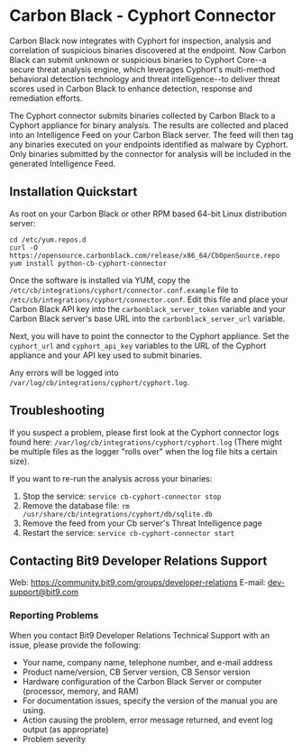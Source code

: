 # Carbon Black - Cyphort Connector

Carbon Black now integrates with Cyphort for inspection, analysis and correlation of
suspicious binaries discovered at the endpoint. Now Carbon Black can submit unknown or
suspicious binaries to Cyphort Core--a secure threat analysis engine, which leverages
Cyphort's multi-method behavioral detection technology and threat intelligence--to
deliver threat scores used in Carbon Black to enhance detection, response and remediation
efforts.

The Cyphort connector submits binaries collected by Carbon Black to a Cyphort
appliance for binary analysis. The results are collected and placed into an Intelligence
Feed on your Carbon Black server. The feed will then tag any binaries executed on your
endpoints identified as malware by Cyphort. Only binaries submitted by the connector
for analysis will be included in the generated Intelligence Feed.

## Installation Quickstart

As root on your Carbon Black or other RPM based 64-bit Linux distribution server:
```
cd /etc/yum.repos.d
curl -O https://opensource.carbonblack.com/release/x86_64/CbOpenSource.repo
yum install python-cb-cyphort-connector
```

Once the software is installed via YUM, copy the `/etc/cb/integrations/cyphort/connector.conf.example` file to 
`/etc/cb/integrations/cyphort/connector.conf`. Edit this file and place your Carbon Black API key into the 
`carbonblack_server_token` variable and your Carbon Black server's base URL into the `carbonblack_server_url` variable.

Next, you will have to point the connector to the Cyphort appliance. Set the `cyphort_url` and `cyphort_api_key`
variables to the URL of the Cyphort appliance and your API key used to submit binaries.

Any errors will be logged into `/var/log/cb/integrations/cyphort/cyphort.log`.

## Troubleshooting

If you suspect a problem, please first look at the Cyphort connector logs found here: 
`/var/log/cb/integrations/cyphort/cyphort.log`
(There might be multiple files as the logger "rolls over" when the log file hits a certain size).

If you want to re-run the analysis across your binaries:

1. Stop the service: `service cb-cyphort-connector stop`
2. Remove the database file: `rm /usr/share/cb/integrations/cyphort/db/sqlite.db`
3. Remove the feed from your Cb server's Threat Intelligence page
4. Restart the service: `service cb-cyphort-connector start`

## Contacting Bit9 Developer Relations Support

Web: https://community.bit9.com/groups/developer-relations
E-mail: dev-support@bit9.com

### Reporting Problems

When you contact Bit9 Developer Relations Technical Support with an issue, please provide the following:

* Your name, company name, telephone number, and e-mail address
* Product name/version, CB Server version, CB Sensor version
* Hardware configuration of the Carbon Black Server or computer (processor, memory, and RAM) 
* For documentation issues, specify the version of the manual you are using. 
* Action causing the problem, error message returned, and event log output (as appropriate) 
* Problem severity
